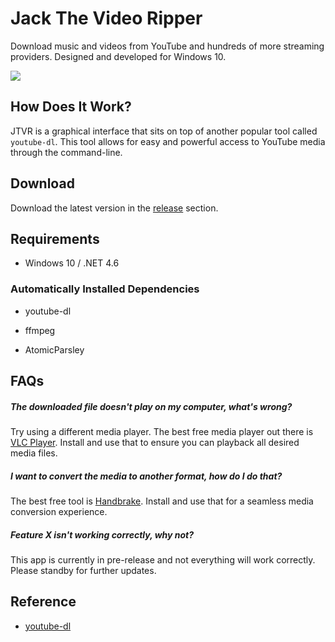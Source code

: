 # Jack The Video Ripper

Download music and videos from YouTube and hundreds of more streaming providers. Designed and developed for Windows 10.

![](https://github.com/dantheman213/JackTheVideoRipper/raw/master/docs/demo.gif)

## How Does It Work?

JTVR is a graphical interface that sits on top of another popular tool called `youtube-dl`. This tool allows for easy and powerful access to YouTube media through the command-line.

## Download

Download the latest version in the [release](https://github.com/dantheman213/JackTheVideoRipper/releases) section.

## Requirements

* Windows 10 / .NET 4.6

### Automatically Installed Dependencies

* youtube-dl

* ffmpeg

* AtomicParsley

## FAQs

##### The downloaded file doesn't play on my computer, what's wrong?

Try using a different media player. The best free media player out there is [VLC Player](https://www.videolan.org/vlc/index.html). Install and use that to ensure you can playback all desired media files.

##### I want to convert the media to another format, how do I do that?

The best free tool is [Handbrake](https://handbrake.fr/). Install and use that for a seamless media conversion experience.

##### Feature X isn't working correctly, why not?

This app is currently in pre-release and not everything will work correctly. Please standby for further updates.

## Reference

* [youtube-dl](https://github.com/ytdl-org/youtube-dl)
